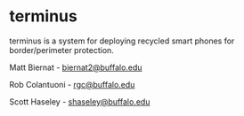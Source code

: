 terminus
========

terminus is a system for deploying recycled smart phones for border/perimeter protection.

Matt Biernat - biernat2@buffalo.edu

Rob Colantuoni - rgc@buffalo.edu

Scott Haseley - shaseley@buffalo.edu 



